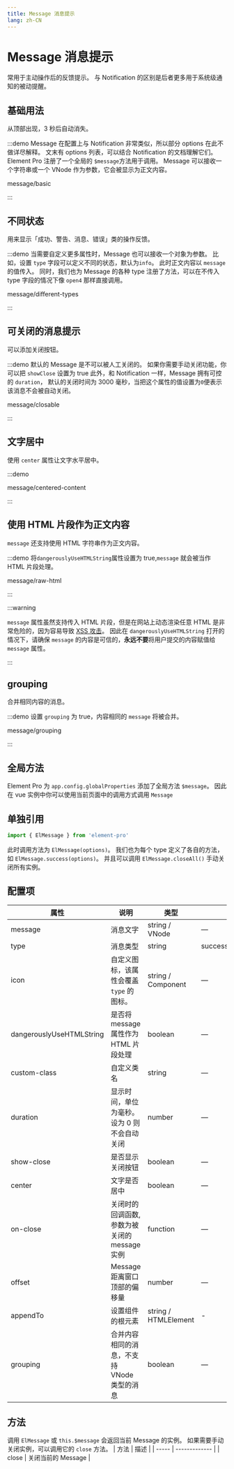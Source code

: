 ```yaml
---
title: Message 消息提示
lang: zh-CN
---
```


# Message 消息提示

常用于主动操作后的反馈提示。 与 Notification 的区别是后者更多用于系统级通知的被动提醒。

## 基础用法

从顶部出现，3 秒后自动消失。

:::demo Message 在配置上与 Notification 非常类似，所以部分 options 在此不做详尽解释。 文末有 options 列表，可以结合 Notification 的文档理解它们。 Element Pro 注册了一个全局的 `$message`方法用于调用。 Message 可以接收一个字符串或一个 VNode 作为参数，它会被显示为正文内容。

message/basic

:::

## 不同状态

用来显示「成功、警告、消息、错误」类的操作反馈。

:::demo 当需要自定义更多属性时，Message 也可以接收一个对象为参数。 比如，设置 `type` 字段可以定义不同的状态，默认为`info`。 此时正文内容以 `message` 的值传入。 同时，我们也为 Message 的各种 type 注册了方法，可以在不传入 type 字段的情况下像 `open4` 那样直接调用。

message/different-types

:::

## 可关闭的消息提示

可以添加关闭按钮。

:::demo 默认的 Message 是不可以被人工关闭的。 如果你需要手动关闭功能，你可以把 `showClose` 设置为 true 此外，和 Notification 一样，Message 拥有可控的 `duration`， 默认的关闭时间为 3000 毫秒，当把这个属性的值设置为`0`便表示该消息不会被自动关闭。

message/closable

:::

## 文字居中

使用 `center` 属性让文字水平居中。

:::demo

message/centered-content

:::

## 使用 HTML 片段作为正文内容

`message` 还支持使用 HTML 字符串作为正文内容。

:::demo 将`dangerouslyUseHTMLString`属性设置为 true,`message` 就会被当作 HTML 片段处理。

message/raw-html

:::

:::warning

`message` 属性虽然支持传入 HTML 片段，但是在网站上动态渲染任意 HTML 是非常危险的，因为容易导致 [XSS 攻击](https://en.wikipedia.org/wiki/Cross-site_scripting)。 因此在 `dangerouslyUseHTMLString` 打开的情况下，请确保 `message` 的内容是可信的，**永远不要**将用户提交的内容赋值给 `message` 属性。

:::

## grouping

合并相同内容的消息。

:::demo 设置 `grouping` 为 true，内容相同的 `message` 将被合并。

message/grouping

:::

## 全局方法

Element Pro 为 `app.config.globalProperties` 添加了全局方法 `$message`。 因此在 vue 实例中你可以使用当前页面中的调用方式调用 `Message`

## 单独引用

```ts
import { ElMessage } from 'element-pro'
```

此时调用方法为 `ElMessage(options)`。 我们也为每个 type 定义了各自的方法，如 `ElMessage.success(options)`。 并且可以调用 `ElMessage.closeAll()` 手动关闭所有实例。

## 配置项

| 属性                       | 说明                           | 类型                   | 可选值                        | 默认值           |
| ------------------------ | ---------------------------- | -------------------- | -------------------------- | ------------- |
| message                  | 消息文字                         | string / VNode       | —                          | —             |
| type                     | 消息类型                         | string               | success/warning/info/error | info          |
| icon                     | 自定义图标，该属性会覆盖 `type` 的图标。     | string / Component   | —                          | —             |
| dangerouslyUseHTMLString | 是否将 message 属性作为 HTML 片段处理   | boolean              | —                          | false         |
| custom-class             | 自定义类名                        | string               | —                          | —             |
| duration                 | 显示时间，单位为毫秒。 设为 0 则不会自动关闭     | number               | —                          | 3000          |
| show-close               | 是否显示关闭按钮                     | boolean              | —                          | false         |
| center                   | 文字是否居中                       | boolean              | —                          | false         |
| on-close                 | 关闭时的回调函数, 参数为被关闭的 message 实例 | function             | —                          | —             |
| offset                   | Message 距离窗口顶部的偏移量           | number               | —                          | 20            |
| appendTo                 | 设置组件的根元素                     | string / HTMLElement | -                          | document.body |
| grouping                 | 合并内容相同的消息，不支持 VNode 类型的消息    | boolean              | —                          | false         |

## 方法

调用 `ElMessage` 或 `this.$message` 会返回当前 Message 的实例。 如果需要手动关闭实例，可以调用它的 `close` 方法。
| 方法    | 描述            |
| ----- | ------------- |
| close | 关闭当前的 Message |
